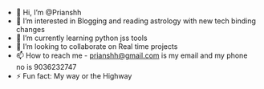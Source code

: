 - 👋 Hi, I’m @Prianshh
- 👀 I’m interested in Blogging and reading astrology with new tech binding changes
- 🌱 I’m currently learning python jss tools 
- 💞️ I’m looking to collaborate on Real time projects
- 📫 How to reach me - prianshh@gmail.com is my email and my phone no is 9036232747
- ⚡ Fun fact: My way or the Highway

<!---
Prianshh/Prianshh is a ✨ special ✨ repository because its `README.md` (this file) appears on your GitHub profile.
You can click the Preview link to take a look at your changes.
--->
